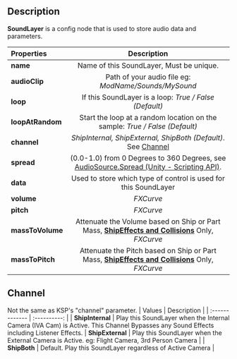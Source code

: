 ## Description
**SoundLayer** is a config node that is used to store audio data and parameters.


| Properties | Description | 
| :------------- | :----------: |
| **name** | Name of this SoundLayer, Must be unique. |
| **audioClip** | Path of your audio file eg: *ModName/Sounds/MySound* |
| **loop** | If this SoundLayer is a loop: *True / False (Default)* |
| **loopAtRandom** | Start the loop at a random location on the sample: *True / False (Default)* |
| **channel** | *ShipInternal, ShipExternal, ShipBoth (Default)*. See [Channel](#channel) |
| **spread** | (0.0-1.0) from 0 Degrees to 360 Degrees, see [AudioSource.Spread (Unity - Scripting API)](https://docs.unity3d.com/ScriptReference/AudioSource-spread.html). |
| **data** | Used to store which type of control is used for this SoundLayer |
| **volume** | *FXCurve* |
| **pitch** | *FXCurve* |
| **massToVolume** | Attenuate the Volume based on Ship or Part Mass, [**ShipEffects and Collisions**](https://github.com/ensou04/RocketSoundEnhancement/wiki/ShipEffects-and-Collisions) Only, *FXCurve* |
| **massToPitch** | Attenuate the Pitch based on Ship or Part Mass, [**ShipEffects and Collisions**](https://github.com/ensou04/RocketSoundEnhancement/wiki/ShipEffects-and-Collisions) Only, *FXCurve* |

## Channel
Not the same as KSP's "channel" parameter.
| Values | Description | 
| :------------- | :----------: |
| **ShipInternal** |  Play this SoundLayer when the Internal Camera (IVA Cam) is Active. This Channel Bypasses any Sound Effects including Listener Effects.
| **ShipExternal** |  Play this SoundLayer when the External Camera is Active. eg: Flight Camera, 3rd Person Camera |
| **ShipBoth** |  Default. Play this SoundLayer regardless of Active Camera |

